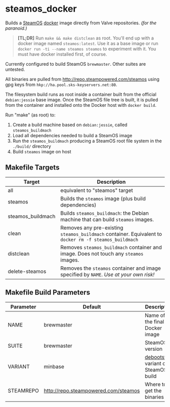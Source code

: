 # steamos_docker
Builds a [SteamOS](http://store.steampowered.com/steamos/) [docker](https://www.docker.com/) image directly from Valve repositories. *(for the paranoid.)*

> **[TL;DR]**  Run `make && make distclean` as root. You'll end up with a docker image named `steamos:latest`.  Use it as a base image or run `docker run -ti --name steamos steamos` to experiment with it.  You must have docker installed first, of course.


Currently configured to build SteamOS `brewmaster`.  Other suites are untested.


All binaries are pulled from http://repo.steampowered.com/steamos using gpg keys from `hkp://ha.pool.sks-keyservers.net:80`.


The filesystem build runs as root inside a container built from the official `debian:jessie` base image.  Once the SteamOS file tree is built, it is pulled from the container and installed onto the Docker host with `docker build`.

Run "make" (as root) to:
  1. Create a build machine based on `debian:jessie`, called `steamos_buildmach`
  2. Load all dependencies needed to build a SteamOS image
  3. Run the `steamos_buildmach` producing a SteamOS root file system in the `./build/` directory
  4. Build `steamos` image on host

## Makefile Targets

Target | Description
--------------|--------
all | equivalent to "steamos" target
steamos | Builds the `steamos` image (plus build dependencies)
steamos_buildmach | Builds `steamos_buildmach`: the Debian machine that can build `steamos` images.
clean | Removes any pre-existing `steamos_buildmach` container.  Equivalent to `docker rm -f steamos_buildmach`
distclean | Removes `steamos_buildmach` container and image. Does not touch any `steamos` images.
delete-steamos | Removes the `steamos` container and image specified by `NAME`.  *Use at your own risk!*

## Makefile Build Parameters

Parameter | Default | Description
-----------------------|---------|-------------
NAME | brewmaster | Name of the final Docker image
SUITE | brewmaster | SteamOS version
VARIANT | minbase | [debootstrap](https://wiki.debian.org/Debootstrap) variant of SteamOS to build
STEAMREPO | http://repo.steampowered.com/steamos | Where to get the binaries

